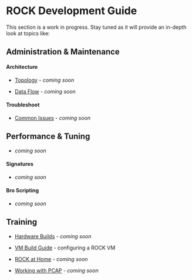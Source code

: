 # ROCK Development Guide

This section is a work in progress.  Stay tuned as it will provide an in-depth look at topics like:


## Administration & Maintenance

#### Architecture
- [Topology]() - *coming soon*

- [Data Flow]() - *coming soon*

#### Troubleshoot
- [Common Issues]() - *coming soon*

## Performance & Tuning

 - *coming soon*

#### Signatures

 - *coming soon*

#### Bro Scripting

 - *coming soon*


## Training

- [Hardware Builds](hw_guide.md) - *coming soon*

- [VM Build Guide](vm_guide.md) - configuring a ROCK VM

- [ROCK at Home]() - *coming soon*

- [Working with PCAP](pcap.md) - *coming soon*

<!-- TODO
### Topology
* monodraw diagram *TBD*

### Places to get PCAP
* list of exercises / training sources *TBD*

### Bro Replay
* `bro-r` examples *TBD*

### ROCK @ Home
* examples of home implementation *TBD* -->
